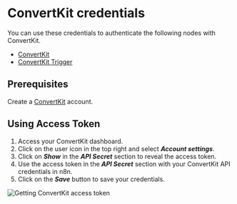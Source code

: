 # ConvertKit credentials

You can use these credentials to authenticate the following nodes with ConvertKit.

- [ConvertKit](/integrations/builtin/app-nodes/n8n-nodes-base.convertkit/)
- [ConvertKit Trigger](/integrations/builtin/trigger-nodes/n8n-nodes-base.convertkittrigger/)

## Prerequisites

Create a [ConvertKit](https://convertkit.com/) account.

## Using Access Token

1. Access your ConvertKit dashboard.
2. Click on the user icon in the top right and select ***Account settings***.
3. Click on ***Show*** in the ***API Secret*** section to reveal the access token.
4. Use the access token in the ***API Secret*** section with your ConvertKit API credentials in n8n.
5. Click on the ***Save*** button to save your credentials.

![Getting ConvertKit access token](/_images/integrations/builtin/credentials/convertkit/using-access-token.gif)
